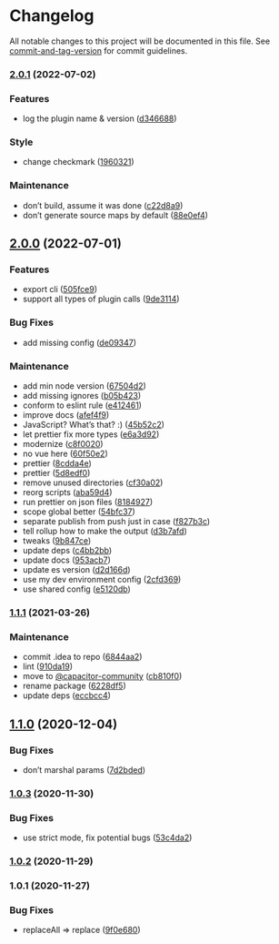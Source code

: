 # Changelog

All notable changes to this project will be documented in this file. See [commit-and-tag-version](https://github.com/absolute-version/commit-and-tag-version) for commit guidelines.

### [2.0.1](https://github.com/aparajita/capacitor-native-decorator/compare/v2.0.0...v2.0.1) (2022-07-02)


### Features

* log the plugin name & version ([d346688](https://github.com/aparajita/capacitor-native-decorator/commit/d34668893327caf9e3bfa0dcc882ee24bfe70fa4))


### Style

* change checkmark ([1960321](https://github.com/aparajita/capacitor-native-decorator/commit/19603217d19253f06ce457ec28e64a076331f894))


### Maintenance

* don’t build, assume it was done ([c22d8a9](https://github.com/aparajita/capacitor-native-decorator/commit/c22d8a9625e76130358572beaced1a6e742df8a6))
* don’t generate source maps by default ([88e0ef4](https://github.com/aparajita/capacitor-native-decorator/commit/88e0ef4ee1b54455edc7ae5e8ac5ed666e82df93))

## [2.0.0](https://github.com/aparajita/capacitor-native-decorator/compare/v1.1.1...v2.0.0) (2022-07-01)


### Features

* export cli ([505fce9](https://github.com/aparajita/capacitor-native-decorator/commit/505fce9938d71237450927525f9f69562ba7c06c))
* support all types of plugin calls ([9de3114](https://github.com/aparajita/capacitor-native-decorator/commit/9de311407ab15ab1d8b92d27062e7c06d5f4d9d1))


### Bug Fixes

* add missing config ([de09347](https://github.com/aparajita/capacitor-native-decorator/commit/de09347b84effd9ef3e361a16a0478a0e3f08cfe))


### Maintenance

* add min node version ([67504d2](https://github.com/aparajita/capacitor-native-decorator/commit/67504d2e3fe05075b6576e21f3e31edc014bdac2))
* add missing ignores ([b05b423](https://github.com/aparajita/capacitor-native-decorator/commit/b05b423f836cfe5002ca046a79b65aad94a6d293))
* conform to eslint rule ([e412461](https://github.com/aparajita/capacitor-native-decorator/commit/e412461780d97e3412835d090d3f634f2eb7c0f6))
* improve docs ([afef4f9](https://github.com/aparajita/capacitor-native-decorator/commit/afef4f9c886a5f2c624a6f3a37c422bc854596ea))
* JavaScript? What’s that? :) ([45b52c2](https://github.com/aparajita/capacitor-native-decorator/commit/45b52c2c3a45c30cdee27c1d9c9965ac420dfe7f))
* let prettier fix more types ([e6a3d92](https://github.com/aparajita/capacitor-native-decorator/commit/e6a3d928f884a8da94328ef38dc32770d40342eb))
* modernize ([c8f0020](https://github.com/aparajita/capacitor-native-decorator/commit/c8f0020fe34cb7ab56d462caf08eeee7ea085e02))
* no vue here ([60f50e2](https://github.com/aparajita/capacitor-native-decorator/commit/60f50e2a2fa44dfdac530a4140d3732c3bd1b20e))
* prettier ([8cdda4e](https://github.com/aparajita/capacitor-native-decorator/commit/8cdda4ec866b9b6c68f2a38c74fad0765398f2b9))
* prettier ([5d8edf0](https://github.com/aparajita/capacitor-native-decorator/commit/5d8edf0bd6e5aa9eb5d2e65af4021c37ac4dc4d3))
* remove unused directories ([cf30a02](https://github.com/aparajita/capacitor-native-decorator/commit/cf30a02df7dbbc93288f70ae3595f06f37f5342c))
* reorg scripts ([aba59d4](https://github.com/aparajita/capacitor-native-decorator/commit/aba59d4f9c5641a7c29f2f1b92df1f687e393564))
* run prettier on json files ([8184927](https://github.com/aparajita/capacitor-native-decorator/commit/8184927717396fef54e6e86d1a7790f023ec6475))
* scope global better ([54bfc37](https://github.com/aparajita/capacitor-native-decorator/commit/54bfc37be10073056b84badb68ff933ff973754b))
* separate publish from push just in case ([f827b3c](https://github.com/aparajita/capacitor-native-decorator/commit/f827b3cb18712a0e1e59c5823af18b898032ac20))
* tell rollup how to make the output ([d3b7afd](https://github.com/aparajita/capacitor-native-decorator/commit/d3b7afd270a0158d9bfce20404af69740116ec18))
* tweaks ([9b847ce](https://github.com/aparajita/capacitor-native-decorator/commit/9b847ce70786bdf8389cd9d98754ff2341b1540e))
* update deps ([c4bb2bb](https://github.com/aparajita/capacitor-native-decorator/commit/c4bb2bb4ef84637e92f7f2c5fb2d0505a3879fd8))
* update docs ([953acb7](https://github.com/aparajita/capacitor-native-decorator/commit/953acb7eb7cb453523a99110f655b56af1772cdd))
* update es version ([d2d166d](https://github.com/aparajita/capacitor-native-decorator/commit/d2d166d913eea35d41eea97f1ddf1f2d0b00f269))
* use my dev environment config ([2cfd369](https://github.com/aparajita/capacitor-native-decorator/commit/2cfd369d386c9b04d512730bfa9428f11eca967a))
* use shared config ([e5120db](https://github.com/aparajita/capacitor-native-decorator/commit/e5120dbf54a3aa4a1c416ea092fcc0f32e4da872))

### [1.1.1](https://github.com/aparajita/capacitor-native-decorator/compare/v1.1.0...v1.1.1) (2021-03-26)


### Maintenance

* commit .idea to repo ([6844aa2](https://github.com/aparajita/capacitor-native-decorator/commit/6844aa2d7708ff1e47a79ff61951599de72ada77))
* lint ([910da19](https://github.com/aparajita/capacitor-native-decorator/commit/910da19144c98e31e598d60ed9c3912d79415c1a))
* move to [@capacitor-community](https://github.com/capacitor-community) ([cb810f0](https://github.com/aparajita/capacitor-native-decorator/commit/cb810f04f6ecf9d09167fa7d3ba6492d2825a410))
* rename package ([6228df5](https://github.com/aparajita/capacitor-native-decorator/commit/6228df5fc2a4f3640dc7e9436795793b01563c4d))
* update deps ([eccbcc4](https://github.com/aparajita/capacitor-native-decorator/commit/eccbcc452fb5da20e34e18275751778d144cd9e1))

## [1.1.0](https://github.com/aparajita/capacitor-native-decorator/compare/v1.0.3...v1.1.0) (2020-12-04)


### Bug Fixes

* don’t marshal params ([7d2bded](https://github.com/aparajita/capacitor-native-decorator/commit/7d2bded83c4b4387d33865d71d7bd6e375ad31ba))

### [1.0.3](https://github.com/aparajita/capacitor-native-decorator/compare/v1.0.2...v1.0.3) (2020-11-30)


### Bug Fixes

* use strict mode, fix potential bugs ([53c4da2](https://github.com/aparajita/capacitor-native-decorator/commit/53c4da2abbe6d6885b4e070e798d6d1f784e422a))

### [1.0.2](https://github.com/aparajita/capacitor-native-decorator/compare/v1.0.1...v1.0.2) (2020-11-29)

### 1.0.1 (2020-11-27)


### Bug Fixes

* replaceAll => replace ([9f0e680](https://github.com/aparajita/capacitor-native-decorator/commit/9f0e68087ee6c116f25b5e7d0d7feb16e6c233ca))
